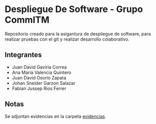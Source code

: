 # Despliegue De Software - Grupo CommITM
Repositorio creado para la asigantura de despliegue de software, para realizar pruebas con el git y realizar desarrollo colaborativo.

## Integrantes
- Juan David Gaviria Correa
- Ana Maria Valencia Quintero
- Juan David Osorio Zapata
- Johan Sneider Garzon Salazar
- Fabian Jussep Rios Ferrer

## Notas
Se adjuntan evidencias en la carpeta [evidencias](./evidencias).
